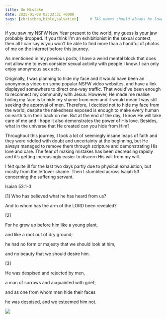 ```yaml
---
title: On Mistake
date: 2025-01-08 02:33:31 +0000
tags: [christbro,bible,salvation]     # TAG names should always be lowercase
---
```


If you saw my NSFW New Year present to the world, my guess is your jaw probably dropped. If you think I'm an exhibitionist in the sexual context, then all I can say is you won't be able to find more than a handful of photos of me on the internet before this journey.

As mentioned in my previous posts, I have a weird mental block that does not allow me to even consider sexual activity with people I know. I can only enjoy anonymous sex acts.

Originally, I was planning to hide my face and it would have been an anonymous video on some popular NSFW video websites, and have a link displayed somewhere to direct one-way traffic. That would've been enough to reconnect my community with Jesus. However, He made me realise hiding my face is to hide my shame from men and it would mean I was still seeking the approval of men. Therefore, I decided not to hide my face from the world, despite the nakedness exposed is enough to make every human on earth turn their back on me. But at the end of the day, I know He will take care of me and I hope it also demonstrates the power of His love. Besides, what in the universe that He created can you hide from Him?

Throughout this journey, I took a lot of seemingly insane leaps of faith and they were riddled with doubt and uncertainty at the beginning, but He always managed to remove them through scripture and demonstrating His love and care. The fear of making mistakes has been decreasing rapidly and it’s getting increasingly easier to discern His will from my will.

I felt quite ill for the last two days partly due to physical exhaustion, but mostly from the leftover shame. Then I stumbled across Isaiah 53 concerning the suffering servant.

Isaiah 53:1-3

[1] Who has believed what he has heard from us?

And to whom has the arm of the LORD been revealed?

[2]

For he grew up before him like a young plant,

and like a root out of dry ground;

he had no form or majesty that we should look at him,

and no beauty that we should desire him.

[3]

He was despised and rejected by men,

a man of sorrows and acquainted with grief;

and as one from whom men hide their faces

he was despised, and we esteemed him not.

![](/3MYC7LSlqYhl5OQ8.jpeg)